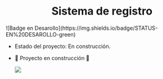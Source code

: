 <h1 align="center"> Sistema de registro </h1>
![Badge en Desarollo](https://img.shields.io/badge/STATUS-EN%20DESAROLLO-green)

- Estado del proyecto: En construcción.
- :construction: Proyecto en construcción :construction:

   <p align="left">
   <img src="https://img.shields.io/badge/STATUS-EN%20DESAROLLO-green">
   </p>
  
